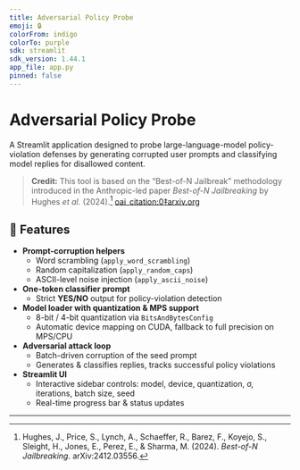 ```yaml
---
title: Adversarial Policy Probe
emoji: 🔒
colorFrom: indigo
colorTo: purple
sdk: streamlit
sdk_version: 1.44.1
app_file: app.py
pinned: false
---
```


# Adversarial Policy Probe

A Streamlit application designed to probe large-language-model policy-violation defenses by generating corrupted user prompts and classifying model replies for disallowed content.

> **Credit:** This tool is based on the “Best-of-N Jailbreak” methodology introduced in the Anthropic-led paper *Best-of-N Jailbreaking* by Hughes *et al.* (2024).[^1]  [oai_citation:0‡arxiv.org](https://arxiv.org/abs/2412.03556?utm_source=chatgpt.com)

## 🚀 Features

- **Prompt-corruption helpers**  
  - Word scrambling (`apply_word_scrambling`)  
  - Random capitalization (`apply_random_caps`)  
  - ASCII-level noise injection (`apply_ascii_noise`)  
- **One-token classifier prompt**  
  - Strict **YES/NO** output for policy-violation detection  
- **Model loader with quantization & MPS support**  
  - 8-bit / 4-bit quantization via `BitsAndBytesConfig`  
  - Automatic device mapping on CUDA, fallback to full precision on MPS/CPU  
- **Adversarial attack loop**  
  - Batch-driven corruption of the seed prompt  
  - Generates & classifies replies, tracks successful policy violations  
- **Streamlit UI**  
  - Interactive sidebar controls: model, device, quantization, σ, iterations, batch size, seed  
  - Real-time progress bar & status updates  

---

[^1]: Hughes, J., Price, S., Lynch, A., Schaeffer, R., Barez, F., Koyejo, S., Sleight, H., Jones, E., Perez, E., & Sharma, M. (2024). *Best-of-N Jailbreaking*. arXiv:2412.03556.

